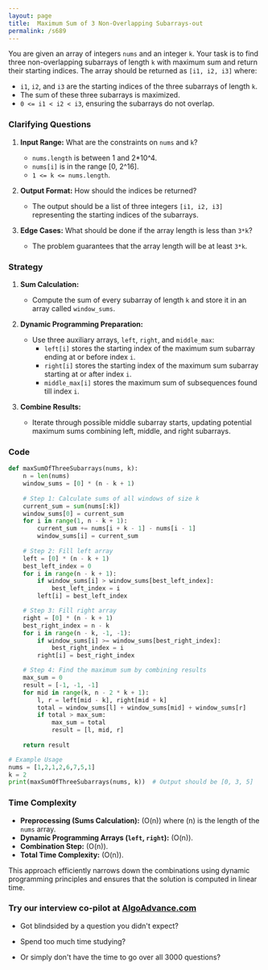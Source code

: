```yaml
---
layout: page
title:  Maximum Sum of 3 Non-Overlapping Subarrays-out
permalink: /s689
---
```


You are given an array of integers `nums` and an integer `k`. Your task is to find three non-overlapping subarrays of length `k` with maximum sum and return their starting indices. The array should be returned as `[i1, i2, i3]` where:
- `i1`, `i2`, and `i3` are the starting indices of the three subarrays of length `k`.
- The sum of these three subarrays is maximized.
- `0 <= i1 < i2 < i3`, ensuring the subarrays do not overlap.

### Clarifying Questions
1. **Input Range:** What are the constraints on `nums` and `k`?
   - `nums.length` is between 1 and 2*10^4.
   - `nums[i]` is in the range [0, 2^16].
   - `1 <= k <= nums.length`.

2. **Output Format:** How should the indices be returned?
   - The output should be a list of three integers `[i1, i2, i3]` representing the starting indices of the subarrays.

3. **Edge Cases:** What should be done if the array length is less than `3*k`?
   - The problem guarantees that the array length will be at least `3*k`.

### Strategy

1. **Sum Calculation:** 
   - Compute the sum of every subarray of length `k` and store it in an array called `window_sums`.

2. **Dynamic Programming Preparation:**
   - Use three auxiliary arrays, `left`, `right`, and `middle_max`:
     - `left[i]` stores the starting index of the maximum sum subarray ending at or before index `i`.
     - `right[i]` stores the starting index of the maximum sum subarray starting at or after index `i`.
     - `middle_max[i]` stores the maximum sum of subsequences found till index `i`.

3. **Combine Results:**
   - Iterate through possible middle subarray starts, updating potential maximum sums combining left, middle, and right subarrays.

### Code
```python
def maxSumOfThreeSubarrays(nums, k):
    n = len(nums)
    window_sums = [0] * (n - k + 1)
    
    # Step 1: Calculate sums of all windows of size k
    current_sum = sum(nums[:k])
    window_sums[0] = current_sum
    for i in range(1, n - k + 1):
        current_sum += nums[i + k - 1] - nums[i - 1]
        window_sums[i] = current_sum
    
    # Step 2: Fill left array
    left = [0] * (n - k + 1)
    best_left_index = 0
    for i in range(n - k + 1):
        if window_sums[i] > window_sums[best_left_index]:
            best_left_index = i
        left[i] = best_left_index

    # Step 3: Fill right array
    right = [0] * (n - k + 1)
    best_right_index = n - k
    for i in range(n - k, -1, -1):
        if window_sums[i] >= window_sums[best_right_index]:
            best_right_index = i
        right[i] = best_right_index

    # Step 4: Find the maximum sum by combining results
    max_sum = 0
    result = [-1, -1, -1]
    for mid in range(k, n - 2 * k + 1):
        l, r = left[mid - k], right[mid + k]
        total = window_sums[l] + window_sums[mid] + window_sums[r]
        if total > max_sum:
            max_sum = total
            result = [l, mid, r]
    
    return result

# Example Usage
nums = [1,2,1,2,6,7,5,1]
k = 2
print(maxSumOfThreeSubarrays(nums, k))  # Output should be [0, 3, 5]
```

### Time Complexity
- **Preprocessing (Sums Calculation):** \(O(n)\) where \(n\) is the length of the `nums` array.
- **Dynamic Programming Arrays (`left`, `right`):** \(O(n)\).
- **Combination Step:** \(O(n)\).
- **Total Time Complexity:** \(O(n)\).

This approach efficiently narrows down the combinations using dynamic programming principles and ensures that the solution is computed in linear time.


### Try our interview co-pilot at [AlgoAdvance.com](https://algoAdvance.com)

- Got blindsided by a question you didn't expect?

- Spend too much time studying?

- Or simply don't have the time to go over all 3000 questions?

